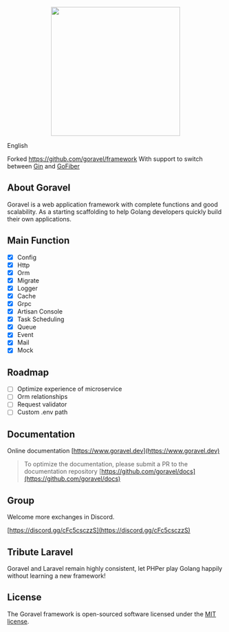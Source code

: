 <p align="center"><img src="https://goravel.s3.us-east-2.amazonaws.com/goravel-word.png" width="300"></p>

English

Forked https://github.com/goravel/framework
With support to switch between [Gin](https://gin-gonic.com/) and [GoFiber](https://gofiber.io/)

## About Goravel

Goravel is a web application framework with complete functions and good scalability. As a starting scaffolding to help
Golang developers quickly build their own applications.

## Main Function

- [x] Config
- [x] Http
- [x] Orm
- [x] Migrate
- [x] Logger
- [x] Cache
- [x] Grpc
- [x] Artisan Console
- [x] Task Scheduling
- [x] Queue
- [x] Event
- [x] Mail
- [x] Mock

## Roadmap

- [ ] Optimize experience of microservice
- [ ] Orm relationships
- [ ] Request validator
- [ ] Custom .env path

## Documentation

Online documentation [https://www.goravel.dev](https://www.goravel.dev)

> To optimize the documentation, please submit a PR to the documentation
> repository [https://github.com/goravel/docs](https://github.com/goravel/docs)

## Group

Welcome more exchanges in Discord.

[https://discord.gg/cFc5csczzS](https://discord.gg/cFc5csczzS)

## Tribute Laravel

Goravel and Laravel remain highly consistent, let PHPer play Golang happily without learning a new framework!

## License

The Goravel framework is open-sourced software licensed under the [MIT license](https://opensource.org/licenses/MIT).
